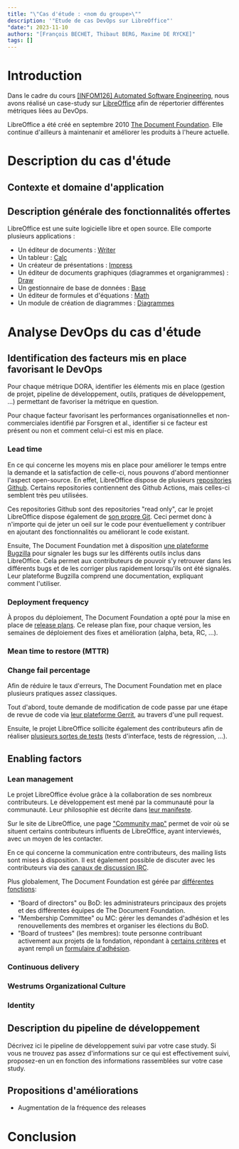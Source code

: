 ```yaml
---
title: "\"Cas d'étude : <nom du groupe>\""
description: '"Etude de cas DevOps sur LibreOffice"'
"date:": 2023-11-10
authors: "[François BECHET, Thibaut BERG, Maxime DE RYCKE]"
tags: []
---
```

# Introduction
Dans le cadre du cours [[INFOM126] Automated Software Engineering](https://directory.unamur.be/teaching/courses/INFOM126/2023), 
nous avons réalisé un case-study sur [LibreOffice](https://www.libreoffice.org) afin de répertorier différentes métriques liées au DevOps.

LibreOffice a été créé en septembre 2010 [The Document Foundation](https://www.documentfoundation.org/).
Elle continue d'ailleurs à maintenanir et améliorer les produits à l'heure actuelle.

# Description du cas d'étude
## Contexte et domaine d'application

## Description générale des fonctionnalités offertes
LibreOffice est une suite logicielle libre et open source.
Elle comporte plusieurs applications :
- Un éditeur de documents : [Writer](https://libreoffice.org/discover/writer)
- Un tableur : [Calc](https://libreoffice.org/discover/calc)
- Un créateur de présentations : [Impress](https://libreoffice.org/discover/impress)
- Un éditeur de documents graphiques (diagrammes et organigrammes) : [Draw](https://libreoffice.org/discover/draw)
- Un gestionnaire de base de données : [Base](https://libreoffice.org/discover/base)
- Un éditeur de formules et d'équations : [Math](https://libreoffice.org/discover/math)
- Un module de création de diagrammes : [Diagrammes](https://libreoffice.org/discover/charts)

# Analyse DevOps du cas d'étude

## Identification des facteurs mis en place favorisant le DevOps
Pour chaque métrique DORA, identifier les éléments mis en place (gestion de projet, pipeline de développement, outils, pratiques de développement, ...) permettant de favoriser la métrique en question.

Pour chaque facteur favorisant les performances organisationnelles et non-commerciales identifié par Forsgren et al., identifier si ce facteur est présent ou non et comment celui-ci est mis en place.

### Lead time
En ce qui concerne les moyens mis en place pour améliorer le temps entre la demande et la satisfaction de celle-ci, nous pouvons d'abord mentionner l'aspect open-source. En effet, LibreOffice dispose de plusieurs [repositories Github](https://github.com/LibreOffice). Certains repositories contiennent des Github Actions, mais celles-ci semblent très peu utilisées. 

Ces repositories Github sont des repositories "read only", car le projet LibreOffice dispose également de [son propre Git](https://git.libreoffice.org/core/). Ceci permet donc à n'importe qui de jeter un oeil sur le code pour éventuellement y contribuer en ajoutant des fonctionnalités ou améliorant le code existant. 

Ensuite, The Document Foundation met à disposition [une plateforme Bugzilla](https://bugs.documentfoundation.org/) pour signaler les bugs sur les différents outils inclus dans LibreOffice. Cela permet aux contributeurs de pouvoir s'y retrouver dans les différents bugs et de les corriger plus rapidement lorsqu'ils ont été signalés. Leur plateforme Bugzilla comprend une documentation, expliquant comment l'utiliser.

### Deployment frequency
À propos du déploiement, The Document Foundation a opté pour la mise en place de [release plans](https://wiki.documentfoundation.org/ReleasePlan).
Ce release plan fixe, pour chaque version, les semaines de déploiement des fixes et amélioration (alpha, beta, RC, ...).

### Mean time to restore (MTTR)

### Change fail percentage
Afin de réduire le taux d'erreurs, The Document Foundation met en place plusieurs pratiques assez classiques.

Tout d'abord, toute demande de modification de code passe par une étape de revue de code via [leur plateforme Gerrit](https://gerrit.libreoffice.org), au travers d'une pull request.

Ensuite, le projet LibreOffice sollicite également des contributeurs afin de réaliser [plusieurs sortes de tests](https://wiki.documentfoundation.org/QA) (tests d'interface, tests de régression, ...).

## Enabling factors

### Lean management
Le projet LibreOffice évolue grâce à la collaboration de ses nombreux contributeurs. Le développement est mené par la communauté pour la communauté. Leur philosophie est décrite dans [leur manifeste](https://www.documentfoundation.org/media/tdf-manifesto.pdf).

Sur le site de LibreOffice, une page ["Community map"](https://www.libreoffice.org/community/community-map/) permet de voir où se situent certains contributeurs influents de LibreOffice, ayant interviewés, avec un moyen de les contacter.

En ce qui concerne la communication entre contributeurs, des mailing lists sont mises à disposition. Il est également possible de discuter avec les contributeurs via des [canaux de discussion IRC](https://wiki.documentfoundation.org/Website/IRC).

Plus globalement, The Document Foundation est gérée par [différentes fonctions](https://fr.libreoffice.org/about-us/governance/):
- "Board of directors" ou BoD: les administrateurs principaux des projets et des différentes équipes de The Document Foundation.
- "Membership Committee" ou MC: gérer les demandes d'adhésion et les renouvellements des membres et organiser les élections du BoD.
- "Board of trustees" (les membres): toute personne contribuant activement aux projets de la fondation, répondant à [certains critères](https://www.documentfoundation.org/media/statutes.pdf) et ayant rempli un [formulaire d'adhésion](https://membership.documentfoundation.org/).

### Continuous delivery

### Westrums Organizational Culture

### Identity

## Description du pipeline de développement
Décrivez ici le pipeline de développement suivi par votre case study. Si vous ne trouvez pas assez d'informations sur ce qui est effectivement suivi, proposez-en un en fonction des informations rassemblées sur votre case study.

## Propositions d'améliorations
- Augmentation de la fréquence des releases

# Conclusion
